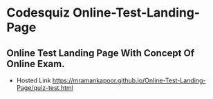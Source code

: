 # Codesquiz Online-Test-Landing-Page
Online Test Landing Page With Concept Of Online Exam.
-----
- Hosted Link
https://mramankapoor.github.io/Online-Test-Landing-Page/quiz-test.html
